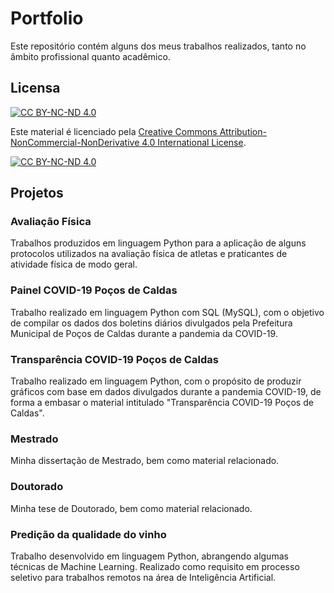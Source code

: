 # Portfolio
Este repositório contém alguns dos meus trabalhos realizados, tanto no âmbito profissional quanto acadêmico.

## Licensa
[![CC BY-NC-ND 4.0][cc-by-nc-nd-shield]][cc-by-nc-nd]

Este material é licenciado pela 
[Creative Commons Attribution-NonCommercial-NonDerivative 4.0 International License][cc-by-nc-nd].

[![CC BY-NC-ND 4.0][cc-by-nc-nd-image]][cc-by-nc-nd]

[cc-by-nc-nd]: http://creativecommons.org/licenses/by-nc-nd/4.0/
[cc-by-nc-nd-image]: https://licensebuttons.net/l/by-nc-nd/4.0/88x31.png
[cc-by-nc-nd-shield]: https://img.shields.io/badge/License-CC%20BY--NC--ND%204.0-lightgrey.svg

## Projetos
### Avaliação Física
Trabalhos produzidos em linguagem Python para a aplicação de alguns protocolos utilizados na avaliação física de atletas e praticantes de atividade física de modo geral.

### Painel COVID-19 Poços de Caldas

Trabalho realizado em linguagem Python com SQL (MySQL), com o objetivo de compilar os dados dos boletins diários divulgados pela Prefeitura Municipal de Poços de Caldas durante a pandemia da COVID-19.

### Transparência COVID-19 Poços de Caldas
Trabalho realizado em linguagem Python, com o propósito de produzir gráficos com base em dados divulgados durante a pandemia COVID-19, de forma a embasar o material intitulado "Transparência COVID-19 Poços de Caldas".

### Mestrado
Minha dissertação de Mestrado, bem como material relacionado.

### Doutorado
Minha tese de Doutorado, bem como material relacionado.

### Predição da qualidade do vinho
Trabalho desenvolvido em linguagem Python, abrangendo algumas técnicas de Machine Learning. Realizado como requisito em processo seletivo para trabalhos remotos na área de Inteligência Artificial.
